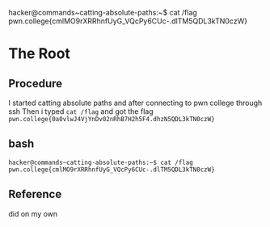 hacker@commands~catting-absolute-paths:~$ cat /flag
pwn.college{cmlMO9rXRRhnfUyG_VQcPy6CUc-.dlTM5QDL3kTN0czW}
# The Root

## Procedure
I started catting absolute paths and after connecting to pwn college through ssh
Then i typed `cat /flag`
and got the flag `pwn.college{0a0vlwJ4VjYnDv02nRhB7H2h5F4.dhzN5QDL3kTN0czW}`

## bash
`hacker@commands~catting-absolute-paths:~$ cat /flag
pwn.college{cmlMO9rXRRhnfUyG_VQcPy6CUc-.dlTM5QDL3kTN0czW}`

## Reference
did on my own
